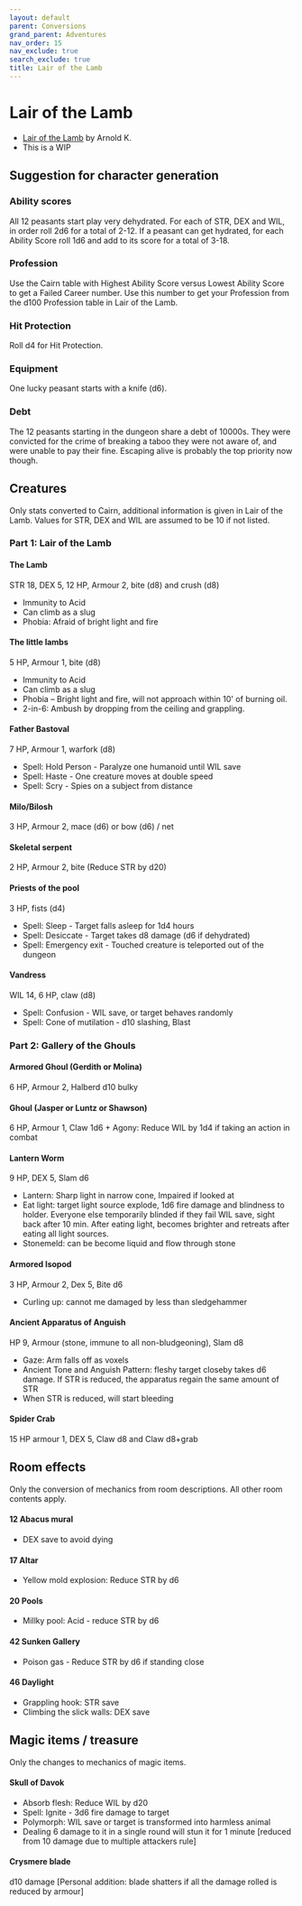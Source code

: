 ```yaml
---
layout: default
parent: Conversions
grand_parent: Adventures
nav_order: 15
nav_exclude: true
search_exclude: true
title: Lair of the Lamb
---
```


# Lair of the Lamb

- [Lair of the Lamb](http://goblinpunch.blogspot.com/2020/04/lair-of-lamb-final.html) by Arnold K.
- This is a WIP

## Suggestion for character generation


### Ability scores

All 12 peasants start play very dehydrated. For each of STR, DEX and WIL, in order roll 2d6 for a total of 2-12. If a peasant can get hydrated, for each Ability Score roll 1d6 and add to its score for a total of 3-18.


### Profession

Use the Cairn table with Highest Ability Score versus Lowest Ability Score to get a Failed Career number. Use this number to get your Profession from the d100 Profession table in Lair of the Lamb.


### Hit Protection

Roll d4 for Hit Protection.


### Equipment

One lucky peasant starts with a knife (d6).


### Debt

The 12 peasants starting in the dungeon share a debt of 10000s. They were convicted for the crime of breaking a taboo they were not aware of, and were unable to pay their fine. Escaping alive is probably the top priority now though.


## Creatures

Only stats converted to Cairn, additional information is given in Lair of the Lamb. Values for STR, DEX and WIL are assumed to be 10 if not listed.


### Part 1: Lair of the Lamb


#### The Lamb

STR 18, DEX 5, 12 HP, Armour 2, bite (d8) and crush (d8)



* Immunity to Acid
* Can climb as a slug
* Phobia: Afraid of bright light and fire


#### The little lambs

5 HP, Armour 1, bite (d8)



* Immunity to Acid
* Can climb as a slug
* Phobia – Bright light and fire, will not approach within 10' of burning oil.
* 2-in-6: Ambush by dropping from the ceiling and grappling.


#### Father Bastoval

7 HP, Armour 1, warfork (d8)



* Spell: Hold Person - Paralyze one humanoid until WIL save
* Spell: Haste - One creature moves at double speed
* Spell: Scry - Spies on a subject from distance


#### Milo/Bilosh

3 HP, Armour 2, mace (d6) or bow (d6) / net


#### Skeletal serpent

2 HP, Armour 2, bite (Reduce STR by d20)


#### Priests of the pool

3 HP, fists (d4)



* Spell: Sleep - Target falls asleep for 1d4 hours
* Spell: Desiccate -  Target takes d8 damage (d6 if dehydrated)
* Spell: Emergency exit - Touched creature is teleported out of the dungeon


#### Vandress

WIL 14, 6 HP, claw (d8)



* Spell: Confusion - WIL save, or target behaves randomly
* Spell: Cone of mutilation - d10 slashing, Blast


### Part 2: Gallery of the Ghouls


#### Armored Ghoul (Gerdith or Molina)

6 HP, Armour 2, Halberd d10 bulky


#### Ghoul (Jasper or Luntz or Shawson)

6 HP, Armour 1, Claw 1d6 + Agony: Reduce WIL by 1d4 if taking an action in combat


#### Lantern Worm

9 HP, DEX 5, Slam d6



* Lantern: Sharp light in narrow cone, Impaired if looked at
* Eat light: target light source explode, 1d6 fire damage and blindness to holder. Everyone else temporarily blinded if they fail WIL save, sight back after 10 min. After eating light, becomes brighter and retreats after eating all light sources.
* Stonemeld: can be become liquid and flow through stone


#### Armored Isopod

3 HP, Armour 2, Dex 5, Bite d6



* Curling up: cannot me damaged by less than sledgehammer


#### Ancient Apparatus of Anguish

HP 9, Armour (stone, immune to all non-bludgeoning), Slam d8



* Gaze: Arm falls off as voxels
* Ancient Tone and Anguish Pattern: fleshy target closeby takes d6 damage. If STR is reduced, the apparatus regain the same amount of STR
* When STR is reduced, will start bleeding


#### Spider Crab

15 HP armour 1, DEX 5, Claw d8 and Claw d8+grab


## Room effects

Only the conversion of mechanics from room descriptions. All other room contents apply.


#### 12 Abacus mural



* DEX save to avoid dying


#### 17 Altar



* Yellow mold explosion: Reduce STR by d6


#### 20 Pools



* Millky pool: Acid - reduce STR by d6


#### 42 Sunken Gallery



* Poison gas - Reduce STR by d6 if standing close


#### 46 Daylight
* Grappling hook: STR save
* Climbing the slick walls: DEX save


## Magic items / treasure

Only the changes to mechanics of magic items.


#### Skull of Davok



* Absorb flesh: Reduce WIL by d20
* Spell: Ignite - 3d6 fire damage to target
* Polymorph: WIL save or target is transformed into harmless animal
* Dealing 6 damage to it in a single round will stun it for 1 minute [reduced from 10 damage due to multiple attackers rule]


#### Crysmere blade

d10 damage [Personal addition: blade shatters if all the damage rolled is reduced by armour]
